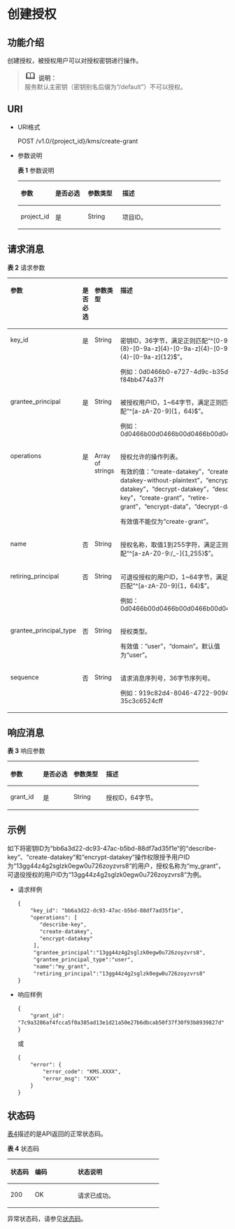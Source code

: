 # 创建授权<a name="dew_02_0028"></a>

## 功能介绍<a name="section37533920154934"></a>

创建授权，被授权用户可以对授权密钥进行操作。

>![](public_sys-resources/icon-note.gif) **说明：**   
>服务默认主密钥（密钥别名后缀为“/default”）不可以授权。  

## URI<a name="section37627629154934"></a>

-   URI格式

    POST /v1.0/\{project\_id\}/kms/create-grant

-   参数说明

    **表 1**  参数说明

    <a name="table38759358154934"></a>
    <table><thead align="left"><tr id="row60644171154934"><th class="cellrowborder" valign="top" width="17%" id="mcps1.2.5.1.1"><p id="p13230838154934"><a name="p13230838154934"></a><a name="p13230838154934"></a>参数</p>
    </th>
    <th class="cellrowborder" valign="top" width="16%" id="mcps1.2.5.1.2"><p id="p65064970154934"><a name="p65064970154934"></a><a name="p65064970154934"></a>是否必选</p>
    </th>
    <th class="cellrowborder" valign="top" width="17%" id="mcps1.2.5.1.3"><p id="p35771181154934"><a name="p35771181154934"></a><a name="p35771181154934"></a>参数类型</p>
    </th>
    <th class="cellrowborder" valign="top" width="50%" id="mcps1.2.5.1.4"><p id="p11784586154934"><a name="p11784586154934"></a><a name="p11784586154934"></a>描述</p>
    </th>
    </tr>
    </thead>
    <tbody><tr id="row15027399154934"><td class="cellrowborder" valign="top" width="17%" headers="mcps1.2.5.1.1 "><p id="p9259788154934"><a name="p9259788154934"></a><a name="p9259788154934"></a>project_id</p>
    </td>
    <td class="cellrowborder" valign="top" width="16%" headers="mcps1.2.5.1.2 "><p id="p11845378154934"><a name="p11845378154934"></a><a name="p11845378154934"></a>是</p>
    </td>
    <td class="cellrowborder" valign="top" width="17%" headers="mcps1.2.5.1.3 "><p id="p4386100291125"><a name="p4386100291125"></a><a name="p4386100291125"></a>String</p>
    </td>
    <td class="cellrowborder" valign="top" width="50%" headers="mcps1.2.5.1.4 "><p id="p5464351154934"><a name="p5464351154934"></a><a name="p5464351154934"></a>项目ID。</p>
    </td>
    </tr>
    </tbody>
    </table>


## 请求消息<a name="section49179167154934"></a>

**表 2**  请求参数

<a name="table5096792154934"></a>
<table><thead align="left"><tr id="row37570371154934"><th class="cellrowborder" valign="top" width="17%" id="mcps1.2.5.1.1"><p id="p114081546134418"><a name="p114081546134418"></a><a name="p114081546134418"></a>参数</p>
</th>
<th class="cellrowborder" valign="top" width="15.93%" id="mcps1.2.5.1.2"><p id="p9408546124415"><a name="p9408546124415"></a><a name="p9408546124415"></a>是否必选</p>
</th>
<th class="cellrowborder" valign="top" width="17.07%" id="mcps1.2.5.1.3"><p id="p164081146134413"><a name="p164081146134413"></a><a name="p164081146134413"></a>参数类型</p>
</th>
<th class="cellrowborder" valign="top" width="50%" id="mcps1.2.5.1.4"><p id="p10408194611444"><a name="p10408194611444"></a><a name="p10408194611444"></a>描述</p>
</th>
</tr>
</thead>
<tbody><tr id="row3735252154934"><td class="cellrowborder" valign="top" width="17%" headers="mcps1.2.5.1.1 "><p id="p5492758715522"><a name="p5492758715522"></a><a name="p5492758715522"></a>key_id</p>
</td>
<td class="cellrowborder" valign="top" width="15.93%" headers="mcps1.2.5.1.2 "><p id="p530110015522"><a name="p530110015522"></a><a name="p530110015522"></a>是</p>
</td>
<td class="cellrowborder" valign="top" width="17.07%" headers="mcps1.2.5.1.3 "><p id="p3346736533"><a name="p3346736533"></a><a name="p3346736533"></a>String</p>
</td>
<td class="cellrowborder" valign="top" width="50%" headers="mcps1.2.5.1.4 "><p id="p2673593115522"><a name="p2673593115522"></a><a name="p2673593115522"></a>密钥ID，36字节，满足正则匹配“^[0-9a-z]{8}-[0-9a-z]{4}-[0-9a-z]{4}-[0-9a-z]{4}-[0-9a-z]{12}$”。</p>
<p id="p5898392715522"><a name="p5898392715522"></a><a name="p5898392715522"></a>例如：0d0466b0-e727-4d9c-b35d-f84bb474a37f</p>
</td>
</tr>
<tr id="row2233745154934"><td class="cellrowborder" valign="top" width="17%" headers="mcps1.2.5.1.1 "><p id="p4383626015522"><a name="p4383626015522"></a><a name="p4383626015522"></a>grantee_principal</p>
</td>
<td class="cellrowborder" valign="top" width="15.93%" headers="mcps1.2.5.1.2 "><p id="p4822598815522"><a name="p4822598815522"></a><a name="p4822598815522"></a>是</p>
</td>
<td class="cellrowborder" valign="top" width="17.07%" headers="mcps1.2.5.1.3 "><p id="p16572391317"><a name="p16572391317"></a><a name="p16572391317"></a>String</p>
</td>
<td class="cellrowborder" valign="top" width="50%" headers="mcps1.2.5.1.4 "><p id="p1538695162811"><a name="p1538695162811"></a><a name="p1538695162811"></a>被授权用户ID，1~64字节，满足正则匹配“^[a-zA-Z0-9]{1，64}$”。</p>
<p id="p5880995015522"><a name="p5880995015522"></a><a name="p5880995015522"></a>例如：0d0466b00d0466b00d0466b00d0466b0</p>
</td>
</tr>
<tr id="row23632615154934"><td class="cellrowborder" valign="top" width="17%" headers="mcps1.2.5.1.1 "><p id="p1108616615530"><a name="p1108616615530"></a><a name="p1108616615530"></a>operations</p>
</td>
<td class="cellrowborder" valign="top" width="15.93%" headers="mcps1.2.5.1.2 "><p id="p5743624615530"><a name="p5743624615530"></a><a name="p5743624615530"></a>是</p>
</td>
<td class="cellrowborder" valign="top" width="17.07%" headers="mcps1.2.5.1.3 "><p id="p1941514414456"><a name="p1941514414456"></a><a name="p1941514414456"></a>Array of strings</p>
</td>
<td class="cellrowborder" valign="top" width="50%" headers="mcps1.2.5.1.4 "><p id="p34245185181036"><a name="p34245185181036"></a><a name="p34245185181036"></a>授权允许的操作列表。</p>
<p id="p58016892181046"><a name="p58016892181046"></a><a name="p58016892181046"></a>有效的值：<span class="parmname" id="parmname24049897112840"><a name="parmname24049897112840"></a><a name="parmname24049897112840"></a>“create-datakey”</span>，<span class="parmname" id="parmname48035136112850"><a name="parmname48035136112850"></a><a name="parmname48035136112850"></a>“create-datakey-without-plaintext”</span>，<span class="parmname" id="parmname60892682112858"><a name="parmname60892682112858"></a><a name="parmname60892682112858"></a>“encrypt-datakey”</span>，<span class="parmname" id="parmname2846659511297"><a name="parmname2846659511297"></a><a name="parmname2846659511297"></a>“decrypt-datakey”</span>，<span class="parmname" id="parmname24217508112915"><a name="parmname24217508112915"></a><a name="parmname24217508112915"></a>“describe-key”</span>，<span class="parmname" id="parmname934538112923"><a name="parmname934538112923"></a><a name="parmname934538112923"></a>“create-grant”</span>，<span class="parmname" id="parmname54894161113736"><a name="parmname54894161113736"></a><a name="parmname54894161113736"></a>“retire-grant”</span>，<span class="parmname" id="parmname6327511155916"><a name="parmname6327511155916"></a><a name="parmname6327511155916"></a>“encrypt-data”</span>，<span class="parmname" id="parmname60694790155920"><a name="parmname60694790155920"></a><a name="parmname60694790155920"></a>“decrypt-data”</span>。</p>
<p id="p2182438615530"><a name="p2182438615530"></a><a name="p2182438615530"></a>有效值不能仅为<span class="parmvalue" id="parmvalue1365452364619"><a name="parmvalue1365452364619"></a><a name="parmvalue1365452364619"></a>“create-grant”</span>。</p>
</td>
</tr>
<tr id="row20487414155231"><td class="cellrowborder" valign="top" width="17%" headers="mcps1.2.5.1.1 "><p id="p517669515530"><a name="p517669515530"></a><a name="p517669515530"></a>name</p>
</td>
<td class="cellrowborder" valign="top" width="15.93%" headers="mcps1.2.5.1.2 "><p id="p721574715530"><a name="p721574715530"></a><a name="p721574715530"></a>否</p>
</td>
<td class="cellrowborder" valign="top" width="17.07%" headers="mcps1.2.5.1.3 "><p id="p16985457636"><a name="p16985457636"></a><a name="p16985457636"></a>String</p>
</td>
<td class="cellrowborder" valign="top" width="50%" headers="mcps1.2.5.1.4 "><p id="p4760460115530"><a name="p4760460115530"></a><a name="p4760460115530"></a>授权名称，取值1到255字符，满足正则匹配“^[a-zA-Z0-9:/_-]{1,255}$”。</p>
</td>
</tr>
<tr id="row7628893155234"><td class="cellrowborder" valign="top" width="17%" headers="mcps1.2.5.1.1 "><p id="p847179515530"><a name="p847179515530"></a><a name="p847179515530"></a>retiring_principal</p>
</td>
<td class="cellrowborder" valign="top" width="15.93%" headers="mcps1.2.5.1.2 "><p id="p1731110115530"><a name="p1731110115530"></a><a name="p1731110115530"></a>否</p>
</td>
<td class="cellrowborder" valign="top" width="17.07%" headers="mcps1.2.5.1.3 "><p id="p31154020414"><a name="p31154020414"></a><a name="p31154020414"></a>String</p>
</td>
<td class="cellrowborder" valign="top" width="50%" headers="mcps1.2.5.1.4 "><p id="p851655562816"><a name="p851655562816"></a><a name="p851655562816"></a>可退役授权的用户ID，1~64字节，满足正则匹配“^[a-zA-Z0-9]{1，64}$”。</p>
<p id="p342916081631"><a name="p342916081631"></a><a name="p342916081631"></a>例如：0d0466b00d0466b00d0466b00d0466b0</p>
</td>
</tr>
<tr id="row143985550598"><td class="cellrowborder" valign="top" width="17%" headers="mcps1.2.5.1.1 "><p id="p83991455105914"><a name="p83991455105914"></a><a name="p83991455105914"></a>grantee_principal_type</p>
</td>
<td class="cellrowborder" valign="top" width="15.93%" headers="mcps1.2.5.1.2 "><p id="p039985520593"><a name="p039985520593"></a><a name="p039985520593"></a>否</p>
</td>
<td class="cellrowborder" valign="top" width="17.07%" headers="mcps1.2.5.1.3 "><p id="p139905525911"><a name="p139905525911"></a><a name="p139905525911"></a>String</p>
</td>
<td class="cellrowborder" valign="top" width="50%" headers="mcps1.2.5.1.4 "><p id="p83991055195915"><a name="p83991055195915"></a><a name="p83991055195915"></a>授权类型。</p>
<p id="p5157725907"><a name="p5157725907"></a><a name="p5157725907"></a>有效值：<span class="parmvalue" id="parmvalue106019481808"><a name="parmvalue106019481808"></a><a name="parmvalue106019481808"></a>“user”</span>，<span class="parmvalue" id="parmvalue152665511503"><a name="parmvalue152665511503"></a><a name="parmvalue152665511503"></a>“domain”</span>。默认值为<span class="parmvalue" id="parmvalue111750496415"><a name="parmvalue111750496415"></a><a name="parmvalue111750496415"></a>“user”</span>。</p>
</td>
</tr>
<tr id="row4011877155238"><td class="cellrowborder" valign="top" width="17%" headers="mcps1.2.5.1.1 "><p id="p906222915530"><a name="p906222915530"></a><a name="p906222915530"></a>sequence</p>
</td>
<td class="cellrowborder" valign="top" width="15.93%" headers="mcps1.2.5.1.2 "><p id="p6594517215530"><a name="p6594517215530"></a><a name="p6594517215530"></a>否</p>
</td>
<td class="cellrowborder" valign="top" width="17.07%" headers="mcps1.2.5.1.3 "><p id="p1774218113418"><a name="p1774218113418"></a><a name="p1774218113418"></a>String</p>
</td>
<td class="cellrowborder" valign="top" width="50%" headers="mcps1.2.5.1.4 "><p id="p2406104219271"><a name="p2406104219271"></a><a name="p2406104219271"></a>请求消息序列号，36字节序列号。</p>
<p id="p3995872615530"><a name="p3995872615530"></a><a name="p3995872615530"></a>例如：919c82d4-8046-4722-9094-35c3c6524cff</p>
</td>
</tr>
</tbody>
</table>

## 响应消息<a name="section35819930154934"></a>

**表 3**  响应参数

<a name="table66429519154934"></a>
<table><thead align="left"><tr id="row58318988154934"><th class="cellrowborder" valign="top" width="17%" id="mcps1.2.5.1.1"><p id="p1832914587446"><a name="p1832914587446"></a><a name="p1832914587446"></a>参数</p>
</th>
<th class="cellrowborder" valign="top" width="16%" id="mcps1.2.5.1.2"><p id="p932911586447"><a name="p932911586447"></a><a name="p932911586447"></a>是否必选</p>
</th>
<th class="cellrowborder" valign="top" width="17%" id="mcps1.2.5.1.3"><p id="p9329155814416"><a name="p9329155814416"></a><a name="p9329155814416"></a>参数类型</p>
</th>
<th class="cellrowborder" valign="top" width="50%" id="mcps1.2.5.1.4"><p id="p19329358144416"><a name="p19329358144416"></a><a name="p19329358144416"></a>描述</p>
</th>
</tr>
</thead>
<tbody><tr id="row12703112154934"><td class="cellrowborder" valign="top" width="17%" headers="mcps1.2.5.1.1 "><p id="p6454391416846"><a name="p6454391416846"></a><a name="p6454391416846"></a>grant_id</p>
</td>
<td class="cellrowborder" valign="top" width="16%" headers="mcps1.2.5.1.2 "><p id="p4593721154934"><a name="p4593721154934"></a><a name="p4593721154934"></a>是</p>
</td>
<td class="cellrowborder" valign="top" width="17%" headers="mcps1.2.5.1.3 "><p id="p6511947417"><a name="p6511947417"></a><a name="p6511947417"></a>String</p>
</td>
<td class="cellrowborder" valign="top" width="50%" headers="mcps1.2.5.1.4 "><p id="p445028111690"><a name="p445028111690"></a><a name="p445028111690"></a>授权ID，64字节。</p>
</td>
</tr>
</tbody>
</table>

## 示例<a name="section194314434818"></a>

如下将密钥ID为“bb6a3d22-dc93-47ac-b5bd-88df7ad35f1e“的“describe-key“、“create-datakey“和“encrypt-datakey“操作权限授予用户ID为“13gg44z4g2sglzk0egw0u726zoyzvrs8“的用户，授权名称为“my\_grant“，可退役授权的用户ID为“13gg44z4g2sglzk0egw0u726zoyzvrs8“为例。

-   请求样例

    ```
    {      
        "key_id": "bb6a3d22-dc93-47ac-b5bd-88df7ad35f1e",
        "operations": [
           "describe-key",
           "create-datakey",
           "encrypt-datakey"
         ],
         "grantee_principal":"13gg44z4g2sglzk0egw0u726zoyzvrs8",
         "grantee_principal_type":"user",
         "name":"my_grant",
         "retiring_principal":"13gg44z4g2sglzk0egw0u726zoyzvrs8"
    }
    ```

-   响应样例

    ```
    {
        "grant_id": "7c9a3286af4fcca5f0a385ad13e1d21a50e27b6dbcab50f37f30f93b8939827d"
    }
    ```

    或

    ```
    {
        "error": {
            "error_code": "KMS.XXXX",
            "error_msg": "XXX"
        }
    }
    ```


## 状态码<a name="section3454223421"></a>

[表4](#dew_02_0012_zh-cn_topic_0079615001_table20596071)描述的是API返回的正常状态码。

**表 4**  状态码

<a name="dew_02_0012_zh-cn_topic_0079615001_table20596071"></a>
<table><thead align="left"><tr id="dew_02_0012_zh-cn_topic_0079615001_row9746163"><th class="cellrowborder" valign="top" width="16.16%" id="mcps1.2.4.1.1"><p id="dew_02_0012_p57545694203043"><a name="dew_02_0012_p57545694203043"></a><a name="dew_02_0012_p57545694203043"></a>状态码</p>
</th>
<th class="cellrowborder" valign="top" width="28.28%" id="mcps1.2.4.1.2"><p id="dew_02_0012_p4531342288"><a name="dew_02_0012_p4531342288"></a><a name="dew_02_0012_p4531342288"></a>编码</p>
</th>
<th class="cellrowborder" valign="top" width="55.559999999999995%" id="mcps1.2.4.1.3"><p id="dew_02_0012_p30689603203043"><a name="dew_02_0012_p30689603203043"></a><a name="dew_02_0012_p30689603203043"></a>状态说明</p>
</th>
</tr>
</thead>
<tbody><tr id="dew_02_0012_zh-cn_topic_0079615001_row48621261"><td class="cellrowborder" valign="top" width="16.16%" headers="mcps1.2.4.1.1 "><p id="dew_02_0012_zh-cn_topic_0079615001_p46008046"><a name="dew_02_0012_zh-cn_topic_0079615001_p46008046"></a><a name="dew_02_0012_zh-cn_topic_0079615001_p46008046"></a>200</p>
</td>
<td class="cellrowborder" valign="top" width="28.28%" headers="mcps1.2.4.1.2 "><p id="dew_02_0012_p7538425819"><a name="dew_02_0012_p7538425819"></a><a name="dew_02_0012_p7538425819"></a>OK</p>
</td>
<td class="cellrowborder" valign="top" width="55.559999999999995%" headers="mcps1.2.4.1.3 "><p id="dew_02_0012_p1885682315512"><a name="dew_02_0012_p1885682315512"></a><a name="dew_02_0012_p1885682315512"></a>请求已成功。</p>
</td>
</tr>
</tbody>
</table>

异常状态码，请参见[状态码](状态码.md)。

